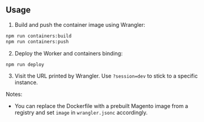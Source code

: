 ## Usage

1) Build and push the container image using Wrangler:
```bash
npm run containers:build
npm run containers:push
```

2) Deploy the Worker and containers binding:
```bash
npm run deploy
```

3) Visit the URL printed by Wrangler. Use `?session=dev` to stick to a specific instance.

Notes:
- You can replace the Dockerfile with a prebuilt Magento image from a registry and set `image` in `wrangler.jsonc` accordingly.
